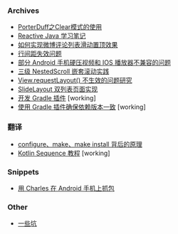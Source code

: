 ### Archives

* [PorterDuff之Clear模式的使用](archive/2016_03_28_PorterDuff_CLEAR/20160323_PorterDuff之Clear模式的使用.md)
* [Reactive Java 学习笔记](archive/2016_06_03_reactive_study_note/2016_06_03_reactive_study_note.md)
* [如何实现微博评论列表滑动置顶效果](archive/2017_04_15_implement_fixed_bottom_space/implement_fixed_bottom_space.md)
* [行间距失效问题](android/view/text/lineExtraLoss.md)
* [部分 Android 手机硬压视频和 IOS 播放器不兼容的问题](https://github.com/tuesda/Gouzi/blob/master/doc/issues/20181113_%E9%83%A8%E5%88%86%E6%9C%BA%E5%9E%8B%E7%A1%AC%E5%8E%8B%E8%A7%86%E9%A2%91%E5%92%8CIOS%E6%92%AD%E6%94%BE%E5%99%A8%E4%B8%8D%E5%85%BC%E5%AE%B9%E7%9A%84%E9%97%AE%E9%A2%98/20181113_%E9%83%A8%E5%88%86%E6%9C%BA%E5%9E%8B%E7%A1%AC%E5%8E%8B%E8%A7%86%E9%A2%91%E5%92%8CIOS%E6%92%AD%E6%94%BE%E5%99%A8%E4%B8%8D%E5%85%BC%E5%AE%B9%E7%9A%84%E9%97%AE%E9%A2%98.md)
* [三级 NestedScroll 嵌套滚动实践](https://github.com/tuesda/blog/blob/master/android/view/nested_scroll/20181122_three_level_nested_scroll.md)
* [View.requestLayout() 不生效的问题研究](android/view/20190420_requestLayout_not_work/content.md)
* [SlideLayout 双列表页面实现](https://github.com/tuesda/blog/blob/master/android/view/20190718_slidelayout_double_list/SlideLayout%20%E5%8F%8C%E5%88%97%E8%A1%A8%E9%A1%B5%E9%9D%A2%E5%AE%9E%E7%8E%B0.md)
* [开发 Gradle 插件](android/gradle/20190816_develop_gradle_plugin/content.md) [working]
* [使用 Gradle 插件确保依赖版本一致](android/gradle/20190813_gradle_plugin_ensure_dependency_version_consistent/content.md) [working]

### 翻译

* [configure、make、make install 背后的原理](c/configure_make_make_install_背后的原理.md)
* [Kotlin Sequence 教程](kotlin/20190807_Kotlin_Sequence_Tutorial_translate.md) [working]

### Snippets

* [用 Charles 在 Android 手机上抓包](snippets/20190823_charles_capture_package_for_android.md)


### Other
* [一些坑](android/README.md)
